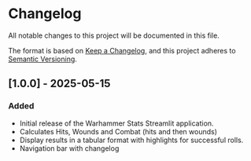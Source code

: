 # Changelog

All notable changes to this project will be documented in this file.

The format is based on [Keep a Changelog](https://keepachangelog.com/en/1.0.0/),
and this project adheres to [Semantic Versioning](https://semver.org/spec/v2.0.0.html).


## [1.0.0] - 2025-05-15
### Added
- Initial release of the Warhammer Stats Streamlit application.
- Calculates Hits, Wounds and Combat (hits and then wounds)
- Display results in a tabular format with highlights for successful rolls.
- Navigation bar with changelog